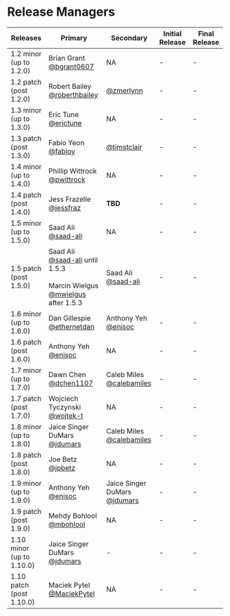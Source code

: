 # Release Managers

| Releases  | Primary | Secondary | Initial Release | Final Release |
| ---------- | ------- | --------- | --------- | --------- |
| 1.2 minor (up to 1.2.0) | Brian Grant [@bgrant0607](https://github.com/bgrant0607) | NA | - | - | 
| 1.2 patch (post 1.2.0)  | Robert Bailey [@roberthbailey](https://github.com/roberthbailey) | [@zmerlynn](https://github.com/zmerlynn) | - | - | 
| 1.3 minor (up to 1.3.0) | Eric Tune [@erictune](https://github.com/erictune) | NA | - | - | 
| 1.3 patch (post 1.3.0)  | Fabio Yeon [@fabioy](https://github.com/fabioy) | [@timstclair](https://github.com/timstclair) | - | - | 
| 1.4 minor (up to 1.4.0) | Phillip Wittrock [@pwittrock](https://github.com/pwittrock)  | NA | - | - | 
| 1.4 patch (post 1.4.0) | Jess Frazelle [@jessfraz](https://github.com/jessfraz) | __TBD__ | - | - | 
| 1.5 minor (up to 1.5.0) | Saad Ali [@saad-ali](https://github.com/saad-ali) | NA | - | - | 
| 1.5 patch (post 1.5.0) | Saad Ali [@saad-ali](https://github.com/saad-ali) until 1.5.3<br/><br/>Marcin Wielgus [@mwielgus](https://github.com/mwielgus) after 1.5.3 | Saad Ali [@saad-ali](https://github.com/saad-ali) | - | - | 
| 1.6 minor (up to 1.6.0) | Dan Gillespie [@ethernetdan](https://github.com/ethernetdan) | Anthony Yeh [@enisoc](https://github.com/enisoc) | - | - | 
| 1.6 patch (post 1.6.0) | Anthony Yeh [@enisoc](https://github.com/enisoc) | NA | - | - |
| 1.7 minor (up to 1.7.0) | Dawn Chen [@dchen1107](https://github.com/dchen1107) | Caleb Miles [@calebamiles](https://github.com/calebamiles) | - | - | 
| 1.7 patch (post 1.7.0) | Wojciech Tyczynski [@wojtek-t](https://github.com/wojtek-t) | NA | - | - | 
| 1.8 minor (up to 1.8.0) | Jaice Singer DuMars [@jdumars](https://github.com/jdumars) | Caleb Miles [@calebamiles](https://github.com/calebamiles) | - | - |
| 1.8 patch (post 1.8.0) | Joe Betz [@jpbetz](https://github.com/jpbetz) | NA | - | - | 
| 1.9 minor (up to 1.9.0) | Anthony Yeh [@enisoc](https://github.com/enisoc) | Jaice Singer DuMars [@jdumars](https://github.com/jdumars) | - | - |
| 1.9 patch (post 1.9.0) | Mehdy Bohlool [@mbohlool](https://github.com/mbohlool) | NA | - | - |
| 1.10 minor (up to 1.10.0) | Jaice Singer DuMars [@jdumars](https://github.com/jdumars) | - | - | - |
| 1.10 patch (post 1.10.0) | Maciek Pytel [@MaciekPytel](https://github.com/MaciekPytel) | NA | - | - |
